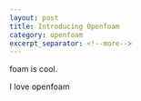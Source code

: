 ```yaml
---
layout: post
title: Introducing Openfoam
category: openfoam
excerpt_separator: <!--more-->
---
```


foam is cool.

<!--more-->

I love openfoam
